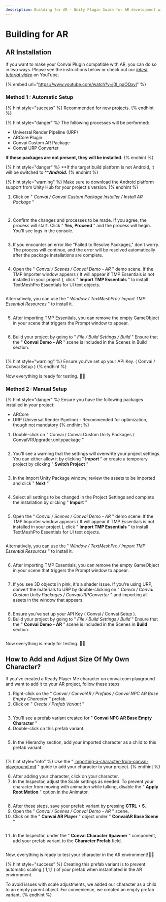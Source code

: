 ```yaml
---
description: Building for AR - Unity Plugin Guide for AR development with Convai.
---
```


# Building for AR

## AR Installation

If you want to make your Convai Plugin compatible with AR, you can do so in two ways. Please see the instructions below or check out our [_latest tutorial video_](https://www.youtube.com/watch?v=j0l\_paOQxvI) on YouTube.

{% embed url="https://www.youtube.com/watch?v=j0l_paOQxvI" %}

### Method 1 : Automatic Setup

{% hint style="success" %}
Recommended for new projects.
{% endhint %}

{% hint style="danger" %}
The following processes will be performed:

* Universal Render Pipeline (URP)
* ARCore Plugin
* Convai Custom AR Package
* Convai URP Converter

**If these packages are not present, they will be installed.**
{% endhint %}

{% hint style="danger" %}
**If the target build platform is not Android, it will be switched to **_**Android.**_
{% endhint %}

{% hint style="warning" %}
Make sure to download the Android platform support from Unity Hub for your project's version.
{% endhint %}

1. Click on " _Convai / Convai Custom Package Installer / Install AR Package_ "

<figure><img src="../../../../.gitbook/assets/ConvaiCustomPackageInstaller (2).png" alt=""><figcaption></figcaption></figure>

<figure><img src="../../../../.gitbook/assets/ConvaiCustomPackageInstallerWindowAR (1).png" alt=""><figcaption></figcaption></figure>

2. Confirm the changes and processes to be made. If you agree, the process will start.                     Click " **Yes, Proceed** " and the process will begin. You'll see logs in the console.

<figure><img src="../../../../.gitbook/assets/ConvaiCustomPackageInstallerConfirmWindowAR (1).png" alt=""><figcaption></figcaption></figure>

3. If you encounter an error like "Failed to Resolve Packages," don't worry. The process will continue, and the error will be resolved automatically after the package installations are complete.

<figure><img src="../../../../.gitbook/assets/ARLogs (1).png" alt=""><figcaption></figcaption></figure>

4. Open the " _Convai / Scenes / Convai Demo - AR_ " demo scene. If the TMP Importer window appears ( It will appear if TMP Essentials is not installed in your project ), click " **Import TMP Essentials** " to install TextMeshPro Essentials for UI text objects.

<figure><img src="../../../../.gitbook/assets/AutomaticallyImportTMPEssentials.png" alt=""><figcaption></figcaption></figure>

Alternatively, you can use the " _Window / TextMeshPro / Import TMP Essential Resources_ " to install it.

<figure><img src="../../../../.gitbook/assets/ManualImportTMPEssentialsResources.png" alt=""><figcaption></figcaption></figure>

5. After importing TMP Essentials, you can remove the empty GameObject in your scene that triggers the Prompt window to appear.

<figure><img src="../../../../.gitbook/assets/TMPEssentialsPromptImportReminder.png" alt=""><figcaption></figcaption></figure>

6. Build your project by going to " _File / Build Settings / Build_ " Ensure that the " **Convai Demo - AR** " scene is included in the Scenes in Build section.

<figure><img src="../../../../.gitbook/assets/ARBuildSettings (1).png" alt=""><figcaption></figcaption></figure>

{% hint style="warning" %}
Ensure you've set up your API Key. ( Convai / Convai Setup )
{% endhint %}

Now everything is ready for testing. 🙂✅

### Method 2 : Manual Setup&#x20;

{% hint style="danger" %}
Ensure you have the following packages installed in your project:

* ARCore
* URP (Universal Render Pipeline) - Recommended for optimization, though not mandatory
{% endhint %}

1. Double-click on " Convai / Convai Custom Unity Packages / ConvaiVRUpgrader.unitypackage "

<figure><img src="../../../../.gitbook/assets/ConvaiARUpgrader (1).png" alt=""><figcaption></figcaption></figure>

2. You'll see a warning that the settings will overwrite your project settings. You can either allow it by clicking " **Import** " or create a temporary project by clicking " **Switch Project** "

<figure><img src="../../../../.gitbook/assets/VRUpgraderWarning (1).png" alt=""><figcaption></figcaption></figure>

3. In the Import Unity Package window, review the assets to be imported and click " **Next** "

<figure><img src="../../../../.gitbook/assets/ConvaiARUpgraderimport_1 (1).png" alt=""><figcaption></figcaption></figure>

4. Select all settings to be changed in the Project Settings and complete the installation by clicking    " **Import** "

<figure><img src="../../../../.gitbook/assets/ConvaiARUpgraderimport_2 (1).png" alt=""><figcaption></figcaption></figure>

5. Open the " _Convai / Scenes / Convai Demo - AR_ " demo scene. If the TMP Importer window appears ( It will appear if TMP Essentials is not installed in your project ), click " **Import TMP Essentials** " to install TextMeshPro Essentials for UI text objects.

<figure><img src="../../../../.gitbook/assets/AutomaticallyImportTMPEssentials.png" alt=""><figcaption></figcaption></figure>

Alternatively, you can use the " _Window / TextMeshPro / Import TMP Essential Resources_ " to install it.

<figure><img src="../../../../.gitbook/assets/ManualImportTMPEssentialsResources.png" alt=""><figcaption></figcaption></figure>

6. After importing TMP Essentials, you can remove the empty GameObject in your scene that triggers the Prompt window to appear.

<figure><img src="../../../../.gitbook/assets/TMPEssentialsPromptImportReminder.png" alt=""><figcaption></figcaption></figure>

7. If you see 3D objects in pink, it's a shader issue. If you're using URP, convert the materials to URP by double-clicking on " _Convai / Convai Custom Unity Packages / ConvaiURPConverter_ " and importing all assets in the window that appears.

<figure><img src="../../../../.gitbook/assets/ConvaiURPConverter.png" alt=""><figcaption></figcaption></figure>

8. Ensure you've set up your API Key ( Convai / Convai Setup ).
9. Build your project by going to " _File / Build Settings / Build_ " Ensure that the " **Convai Demo - AR** " scene is included in the Scenes in **Build** section.

<figure><img src="../../../../.gitbook/assets/ARBuildSettings (1).png" alt=""><figcaption></figcaption></figure>

Now everything is ready for testing. 🙂✅

## How to Add and Adjust Size Of My Own Character?

If you've created a Ready Player Me character on convai.com playground and want to add it to your AR project, follow these steps:

1. Right-click on the " _Convai / ConvaiAR / Prefabs / Convai NPC AR Base Empty Character_ " prefab.
2. Click on " _Create / Prefab Variant_ "

<figure><img src="../../../../.gitbook/assets/CreatePrefabVariant.png" alt=""><figcaption></figcaption></figure>

3. You'll see a prefab variant created for " **Convai NPC AR Base Empty Character** "
4. Double-click on this prefab variant.

<figure><img src="../../../../.gitbook/assets/OpenCharacterVariant.png" alt=""><figcaption></figcaption></figure>

5. In the Hierarchy section, add your imported character as a child to this prefab variant.

<figure><img src="../../../../.gitbook/assets/AddYourCharacter.png" alt=""><figcaption></figcaption></figure>

{% hint style="info" %}
Use the " [importing-a-character-from-convai-playground.md](../../importing-a-character-from-convai-playground.md "mention") " guide to add your character to your project.
{% endhint %}

6. After adding your character, click on your character.
7. In the Inspector, adjust the Scale settings as needed. To prevent your character from moving with animation while talking, disable the " **Apply Root Motion** " option in the Animator.            &#x20;

<figure><img src="../../../../.gitbook/assets/SetScaleOfYourCharacterandDisableRootMotion.png" alt=""><figcaption></figcaption></figure>

8. After these steps, save your prefab variant by pressing **CTRL + S**.
9. Open the " _Convai / Scenes / Convai Demo - AR_ " scene.
10. Click on the " **Convai AR Player** " object under " **ConvaiAR Base Scene** "

<figure><img src="../../../../.gitbook/assets/OpenConvaiARPlayer.png" alt=""><figcaption></figcaption></figure>

11. In the Inspector, under the " **Convai Character Spawner** " component, add your prefab variant to the **Character Prefab** field.

<figure><img src="../../../../.gitbook/assets/AddYourCharacterPrefab.png" alt=""><figcaption></figcaption></figure>

Now, everything is ready to test your character in the AR environment!🙂✅

{% hint style="success" %}
Creating this prefab variant is to prevent automatic scaling ( 1,1,1 ) of your prefab when instantiated in the AR environment.&#x20;

To avoid issues with scale adjustments, we added our character as a child to an empty parent object. For convenience, we created an empty prefab variant.
{% endhint %}
